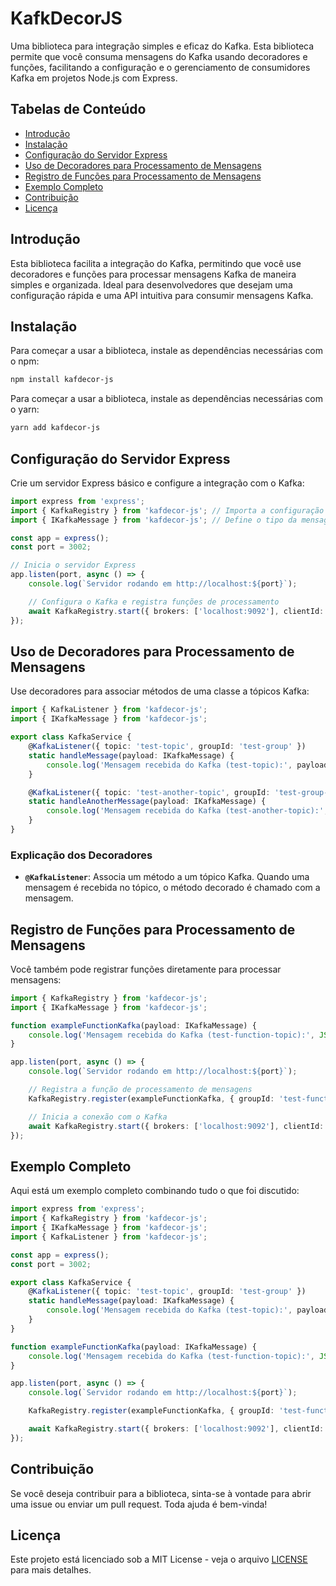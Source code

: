 
# KafkDecorJS

Uma biblioteca para integração simples e eficaz do Kafka. Esta biblioteca permite que você consuma mensagens do Kafka usando decoradores e funções, facilitando a configuração e o gerenciamento de consumidores Kafka em projetos Node.js com Express.

## Tabelas de Conteúdo

- [Introdução](#introdução)
- [Instalação](#instalação)
- [Configuração do Servidor Express](#configuração-do-servidor-express)
- [Uso de Decoradores para Processamento de Mensagens](#uso-de-decoradores-para-processamento-de-mensagens)
- [Registro de Funções para Processamento de Mensagens](#registro-de-funções-para-processamento-de-mensagens)
- [Exemplo Completo](#exemplo-completo)
- [Contribuição](#contribuição)
- [Licença](#licença)

## Introdução

Esta biblioteca facilita a integração do Kafka, permitindo que você use decoradores e funções para processar mensagens Kafka de maneira simples e organizada. Ideal para desenvolvedores que desejam uma configuração rápida e uma API intuitiva para consumir mensagens Kafka.

## Instalação

Para começar a usar a biblioteca, instale as dependências necessárias com o npm:

```bash
npm install kafdecor-js
```

Para começar a usar a biblioteca, instale as dependências necessárias com o yarn:

```bash
yarn add kafdecor-js
```

## Configuração do Servidor Express

Crie um servidor Express básico e configure a integração com o Kafka:

```typescript
import express from 'express';
import { KafkaRegistry } from 'kafdecor-js'; // Importa a configuração do Kafka
import { IKafkaMessage } from 'kafdecor-js'; // Define o tipo da mensagem Kafka

const app = express();
const port = 3002;

// Inicia o servidor Express
app.listen(port, async () => {
    console.log(`Servidor rodando em http://localhost:${port}`);

    // Configura o Kafka e registra funções de processamento
    await KafkaRegistry.start({ brokers: ['localhost:9092'], clientId: 'express-test' });
});
```

## Uso de Decoradores para Processamento de Mensagens

Use decoradores para associar métodos de uma classe a tópicos Kafka:

```typescript
import { KafkaListener } from 'kafdecor-js';
import { IKafkaMessage } from 'kafdecor-js';

export class KafkaService {
    @KafkaListener({ topic: 'test-topic', groupId: 'test-group' })
    static handleMessage(payload: IKafkaMessage) {
        console.log('Mensagem recebida do Kafka (test-topic):', payload.message.value.toString());
    }

    @KafkaListener({ topic: 'test-another-topic', groupId: 'test-group-another' })
    static handleAnotherMessage(payload: IKafkaMessage) {
        console.log('Mensagem recebida do Kafka (test-another-topic):', payload.message.value.toString());
    }
}
```

### Explicação dos Decoradores

- **`@KafkaListener`**: Associa um método a um tópico Kafka. Quando uma mensagem é recebida no tópico, o método decorado é chamado com a mensagem.

## Registro de Funções para Processamento de Mensagens

Você também pode registrar funções diretamente para processar mensagens:

```typescript
import { KafkaRegistry } from 'kafdecor-js';
import { IKafkaMessage } from 'kafdecor-js';

function exampleFunctionKafka(payload: IKafkaMessage) {
    console.log('Mensagem recebida do Kafka (test-function-topic):', JSON.stringify(payload));
}

app.listen(port, async () => {
    console.log(`Servidor rodando em http://localhost:${port}`);

    // Registra a função de processamento de mensagens
    KafkaRegistry.register(exampleFunctionKafka, { groupId: 'test-function-groupId', topic: 'test-function-topic' });

    // Inicia a conexão com o Kafka
    await KafkaRegistry.start({ brokers: ['localhost:9092'], clientId: 'express-test' });
});
```

## Exemplo Completo

Aqui está um exemplo completo combinando tudo o que foi discutido:

```typescript
import express from 'express';
import { KafkaRegistry } from 'kafdecor-js';
import { IKafkaMessage } from 'kafdecor-js';
import { KafkaListener } from 'kafdecor-js';

const app = express();
const port = 3002;

export class KafkaService {
    @KafkaListener({ topic: 'test-topic', groupId: 'test-group' })
    static handleMessage(payload: IKafkaMessage) {
        console.log('Mensagem recebida do Kafka (test-topic):', payload.message.value.toString());
    }
}

function exampleFunctionKafka(payload: IKafkaMessage) {
    console.log('Mensagem recebida do Kafka (test-function-topic):', JSON.stringify(payload));
}

app.listen(port, async () => {
    console.log(`Servidor rodando em http://localhost:${port}`);

    KafkaRegistry.register(exampleFunctionKafka, { groupId: 'test-function-groupId', topic: 'test-function-topic' });

    await KafkaRegistry.start({ brokers: ['localhost:9092'], clientId: 'express-test' });
});
```

## Contribuição

Se você deseja contribuir para a biblioteca, sinta-se à vontade para abrir uma issue ou enviar um pull request. Toda ajuda é bem-vinda!

## Licença

Este projeto está licenciado sob a MIT License - veja o arquivo [LICENSE](./LICENSE) para mais detalhes.
